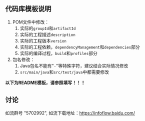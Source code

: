 ## 代码库模板说明
1. POM文件中修改：
    1. 实际的`groupId`和`artifactId`
    2. 实际的工程描述`description`
    3. 实际的工程版本`version`
    4. 实际的工程依赖，`dependencyManagement`和`dependencies`部分
    5. 实际的编译过程，`build`和`profiles`部分
2. 包名修改：
    1. Java包名不能有"`-`"等特殊字符，建议结合实际情况修改
    2. `src/main/java`和`src/test/java`中都需要修改

**以下为README模板，请参照填写！！！**

## 讨论
如流群号 "5702992", 如流下载地址：https://infoflow.baidu.com/


